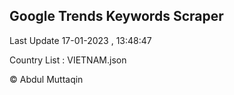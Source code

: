

## Google Trends Keywords Scraper 
 
Last Update 17-01-2023 , 13:48:47

Country List :
VIETNAM.json



© Abdul Muttaqin 
